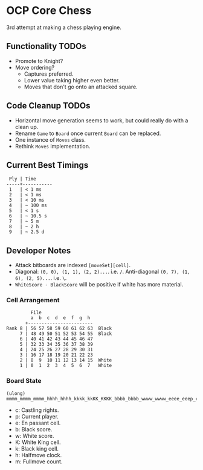 # OCP Core Chess

3rd attempt at making a chess playing engine.

## Functionality TODOs

- Promote to Knight?
- Move ordering?
  - Captures preferred.
  - Lower value taking higher even better.
  - Moves that don't go onto an attacked square.

## Code Cleanup TODOs

- Horizontal move generation seems to work, but could really do with a clean up.
- Rename `Game` to `Board` once current `Board` can be replaced.
- One instance of `Moves` class.
- Rethink `Moves` implementation.

## Current Best Timings

```
 Ply | Time
-----+-----------
 1   | < 1 ms
 2   | < 1 ms
 3   | < 10 ms
 4   | ~ 100 ms
 5   | < 1 s
 6   | ~ 10.5 s
 7   | ~ 5 m
 8   | ~ 2 h
 9   | ~ 2.5 d
```

## Developer Notes

- Attack bitboards are indexed `[moveSet][cell]`.
- Diagonal: `(0, 0), (1, 1), (2, 2)...`. i.e. `/`. Anti-diagonal `(0, 7), (1, 6), (2, 5)...`. i.e. `\`.
- `WhiteScore - BlackScore` will be positive if white has more material.

### Cell Arrangement

```
         File
         a  b  c  d  e  f  g  h
       +------------------------
Rank 8 | 56 57 58 59 60 61 62 63  Black
     7 | 48 49 50 51 52 53 54 55  Black
     6 | 40 41 42 43 44 45 46 47
     5 | 32 33 34 35 36 37 38 39
     4 | 24 25 26 27 28 29 30 31
     3 | 16 17 18 19 20 21 22 23
     2 | 8  9  10 11 12 13 14 15  White
     1 | 0  1  2  3  4  5  6  7   White
```

### Board State

```
(ulong) mmmm_mmmm_mmmm_hhhh_hhhh_kkkk_kkKK_KKKK_bbbb_bbbb_wwww_wwww_eeee_eeep_cccc
```

- c: Castling rights.
- p: Current player.
- e: En passant cell.
- b: Black score.
- w: White score.
- K: White King cell.
- k: Black king cell.
- h: Halfmove clock.
- m: Fullmove count.